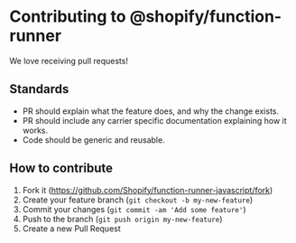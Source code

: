 # Contributing to @shopify/function-runner

We love receiving pull requests!

## Standards

- PR should explain what the feature does, and why the change exists.
- PR should include any carrier specific documentation explaining how it works.
- Code should be generic and reusable.

## How to contribute

1. Fork it (https://github.com/Shopify/function-runner-javascript/fork)
2. Create your feature branch (`git checkout -b my-new-feature`)
3. Commit your changes (`git commit -am 'Add some feature'`)
4. Push to the branch (`git push origin my-new-feature`)
5. Create a new Pull Request
